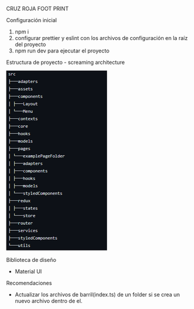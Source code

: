 CRUZ ROJA FOOT PRINT

Configuración inicial

1. npm i
2. configurar prettier y eslint con los archivos de configuración en la raíz del proyecto
3. npm run dev para ejecutar el proyecto

Estructura de proyecto - screaming architecture

![alt text](image.png)

Biblioteca de diseño

- Material UI

Recomendaciones

- Actualizar los archivos de barril(index.ts) de un folder si se crea un nuevo archivo dentro de el.

